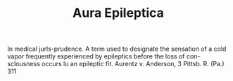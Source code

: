 ---
title: Aura Epileptica
letter: A
permalink: "/definitions/aura-epileptica.html"
body: In medical jurls-prudence. A term used to designate the sensation of a cold
  vapor frequently experienced by epileptics before the loss of con-sclousness occurs
  lu an epileptic fit. Aurentz v. Anderson, 3 Pittsb. R. (Pa.) 311
published_at: '2018-07-07'
source: Black's Law Dictionary
layout: post
---